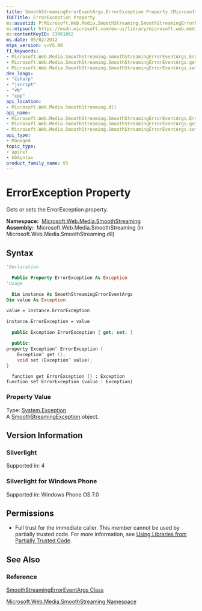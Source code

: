 ```yaml
---
title: SmoothStreamingErrorEventArgs.ErrorException Property (Microsoft.Web.Media.SmoothStreaming)
TOCTitle: ErrorException Property
ms:assetid: P:Microsoft.Web.Media.SmoothStreaming.SmoothStreamingErrorEventArgs.ErrorException
ms:mtpsurl: https://msdn.microsoft.com/en-us/library/microsoft.web.media.smoothstreaming.smoothstreamingerroreventargs.errorexception(v=VS.90)
ms:contentKeyID: 23961062
ms.date: 05/02/2012
mtps_version: v=VS.90
f1_keywords:
- Microsoft.Web.Media.SmoothStreaming.SmoothStreamingErrorEventArgs.ErrorException
- Microsoft.Web.Media.SmoothStreaming.SmoothStreamingErrorEventArgs.get_ErrorException
- Microsoft.Web.Media.SmoothStreaming.SmoothStreamingErrorEventArgs.set_ErrorException
dev_langs:
- "csharp"
- "jscript"
- "vb"
- "cpp"
api_location:
- Microsoft.Web.Media.SmoothStreaming.dll
api_name:
- Microsoft.Web.Media.SmoothStreaming.SmoothStreamingErrorEventArgs.ErrorException
- Microsoft.Web.Media.SmoothStreaming.SmoothStreamingErrorEventArgs.get_ErrorException
- Microsoft.Web.Media.SmoothStreaming.SmoothStreamingErrorEventArgs.set_ErrorException
api_type:
- Managed
topic_type:
- apiref
- kbSyntax
product_family_name: VS
---
```


# ErrorException Property

Gets or sets the ErrorException property.

**Namespace:**  [Microsoft.Web.Media.SmoothStreaming](microsoft-web-media-smoothstreaming-namespace_1.md)  
**Assembly:**  Microsoft.Web.Media.SmoothStreaming (in Microsoft.Web.Media.SmoothStreaming.dll)

## Syntax

```vb
'Declaration

  Public Property ErrorException As Exception
'Usage

  Dim instance As SmoothStreamingErrorEventArgs
Dim value As Exception

value = instance.ErrorException

instance.ErrorException = value
```

```csharp
  public Exception ErrorException { get; set; }
```

```cpp
  public:
property Exception^ ErrorException {
    Exception^ get ();
    void set (Exception^ value);
}
```

```jscript
  function get ErrorException () : Exception
function set ErrorException (value : Exception)
```

### Property Value

Type: [System.Exception](https://msdn.microsoft.com/library/c18k6c59)  
A [SmoothStreamingException](smoothstreamingexception-class-microsoft-web-media-smoothstreaming_1.md) object.  

## Version Information

### Silverlight

Supported in: 4  

### Silverlight for Windows Phone

Supported in: Windows Phone OS 7.0  

## Permissions

  - Full trust for the immediate caller. This member cannot be used by partially trusted code. For more information, see [Using Libraries from Partially Trusted Code](https://msdn.microsoft.com/library/8skskf63).

## See Also

### Reference

[SmoothStreamingErrorEventArgs Class](smoothstreamingerroreventargs-class-microsoft-web-media-smoothstreaming_1.md)

[Microsoft.Web.Media.SmoothStreaming Namespace](microsoft-web-media-smoothstreaming-namespace_1.md)

